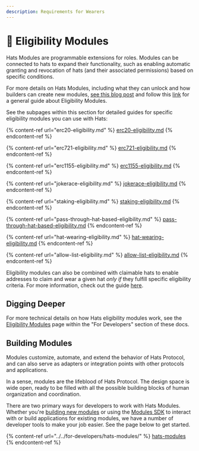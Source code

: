 ```yaml
---
description: Requirements for Wearers
---
```


# 🌟 Eligibility Modules

Hats Modules are programmable extensions for roles. Modules can be connected to hats to expand their functionality, such as enabling automatic granting and revocation of hats (and their associated permissions) based on specific conditions.&#x20;

For more details on Hats Modules, including what they can unlock and how builders can create new modules, [see this blog post](https://hats.mirror.xyz/xAk\_yb7dDL1OLBx8nq47Ni7V1SuiC6L6B-49u7vz520) and follow this [link](../../using-hats/revocation-and-eligibility-requirements-for-wearers.md) for a general guide about Eligibility Modules.

See the subpages within this section for detailed guides for specific eligibility modules you can use with Hats:

{% content-ref url="erc20-eligibility.md" %}
[erc20-eligibility.md](erc20-eligibility.md)
{% endcontent-ref %}

{% content-ref url="erc721-eligibility.md" %}
[erc721-eligibility.md](erc721-eligibility.md)
{% endcontent-ref %}

{% content-ref url="erc1155-eligibility.md" %}
[erc1155-eligibility.md](erc1155-eligibility.md)
{% endcontent-ref %}

{% content-ref url="jokerace-eligibility.md" %}
[jokerace-eligibility.md](jokerace-eligibility.md)
{% endcontent-ref %}

{% content-ref url="staking-eligibility.md" %}
[staking-eligibility.md](staking-eligibility.md)
{% endcontent-ref %}

{% content-ref url="pass-through-hat-based-eligibility.md" %}
[pass-through-hat-based-eligibility.md](pass-through-hat-based-eligibility.md)
{% endcontent-ref %}

{% content-ref url="hat-wearing-eligibility.md" %}
[hat-wearing-eligibility.md](hat-wearing-eligibility.md)
{% endcontent-ref %}

{% content-ref url="allow-list-eligibility.md" %}
[allow-list-eligibility.md](allow-list-eligibility.md)
{% endcontent-ref %}

Eligibility modules can also be combined with claimable hats to enable addresses to claim and wear a given hat _only if_ they fulfill specific eligibility criteria. For more information, check out the guide [here](../hatter-modules/multi-claims-hatter.md).

## Digging Deeper

For more technical details on how Hats eligibility modules work, see the [Eligibility Modules](../../for-developers/hats-protocol-overview/eligibility-modules.md) page within the "For Developers" section of these docs.

## Building Modules

Modules customize, automate, and extend the behavior of Hats Protocol, and can also serve as adapters or integration points with other protocols and applications.

In a sense, modules are the lifeblood of Hats Protocol. The design space is wide open, ready to be filled with all the possible building blocks of human organization and coordination.

There are two primary ways for developers to work with Hats Modules. Whether you're [building new modules](../../for-developers/hats-modules/building-hats-modules/) or using the [Modules SDK](../../for-developers/hats-modules/modules-sdk/) to interact with or build applications for existing modules, we have a number of developer tools to make your job easier. See the page below to get started.

{% content-ref url="../../for-developers/hats-modules/" %}
[hats-modules](../../for-developers/hats-modules/)
{% endcontent-ref %}
